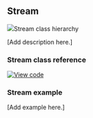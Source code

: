 ## Stream

<span class="images">![](https://os.mbed.com/docs/v5.12/mbed-os-api-doxy/classmbed_1_1_stream.png)<span>Stream class hierarchy</span></span>

[Add description here.]

### Stream class reference

[![View code](https://www.mbed.com/embed/?type=library)](https://os.mbed.com/docs/v5.12/mbed-os-api-doxy/classmbed_1_1_stream.html)

### Stream example

[Add example here.]
